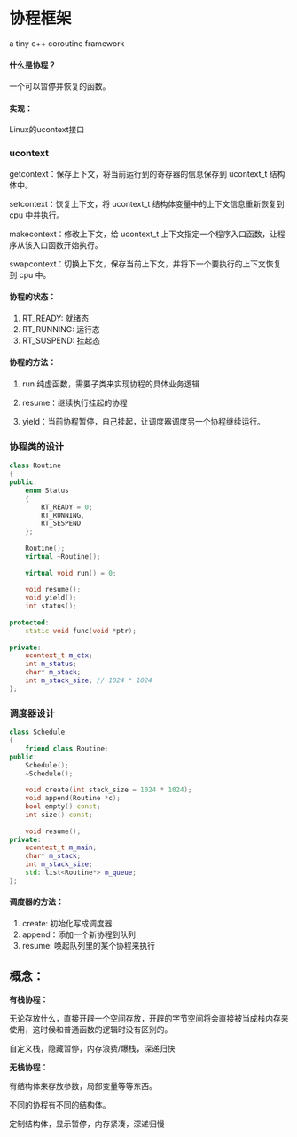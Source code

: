 # 协程框架
a tiny c++ coroutine framework



#### 什么是协程？

一个可以暂停并恢复的函数。



#### 实现：

Linux的ucontext接口



### ucontext 

getcontext：保存上下文，将当前运⾏到的寄存器的信息保存到 ucontext_t 结构体中。 

setcontext：恢复上下文，将 ucontext_t 结构体变量中的上下文信息重新恢复到 cpu 中并执行。 

makecontext：修改上下文，给 ucontext_t 上下⽂指定⼀个程序入口函数，让程序从该入口函数开始执行。 

swapcontext：切换上下文，保存当前上下文，并将下⼀个要执行的上下文恢复到 cpu 中。



#### 协程的状态：

1. RT_READY: 就绪态
2. RT_RUNNING: 运行态
3. RT_SUSPEND: 挂起态

#### 协程的方法：

1. run 纯虚函数，需要子类来实现协程的具体业务逻辑

2. resume：继续执行挂起的协程
3. yield：当前协程暂停，自己挂起，让调度器调度另一个协程继续运行。



### 协程类的设计

```c++
class Routine
{
public:
    enum Status
    {
        RT_READY = 0;
        RT_RUNNING,
        RT_SESPEND
    };
    
    Routine();
    virtual ~Routine();
    
    virtual void run() = 0;
    
    void resume();
    void yield();
    int status();
    
protected:
    static void func(void *ptr);
    
private:
    ucontext_t m_ctx;
    int m_status;
    char* m_stack;
    int m_stack_size; // 1024 * 1024
};
```





### 调度器设计

```c++
class Schedule
{
    friend class Routine;
public:
    Schedule();
    ~Schedule();
    
    void create(int stack_size = 1024 * 1024);
    void append(Routine *c);
    bool empty() const;
    int size() const;
    
    void resume();
private:
    ucontext_t m_main;
    char* m_stack;
    int m_stack_size;
    std::list<Routine*> m_queue;
};
```

#### 调度器的方法：

1. create: 初始化写成调度器
2. append：添加一个新协程到队列
3. resume: 唤起队列里的某个协程来执行







## 概念：

**有栈协程：**

无论存放什么，直接开辟一个空间存放，开辟的字节空间将会直接被当成栈内存来使用，这时候和普通函数的逻辑时没有区别的。

自定义栈，隐藏暂停，内存浪费/爆栈，深递归快

**无栈协程：**

有结构体来存放参数，局部变量等等东西。

不同的协程有不同的结构体。

定制结构体，显示暂停，内存紧凑，深递归慢
